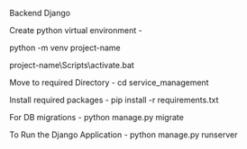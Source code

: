 Backend Django

Create python virtual environment -

python -m venv project-name

project-name\Scripts\activate.bat

Move to required Directory -
cd service_management

Install required packages -
pip install -r requirements.txt

For DB migrations -
python manage.py migrate

To Run the Django Application - 
python manage.py runserver


